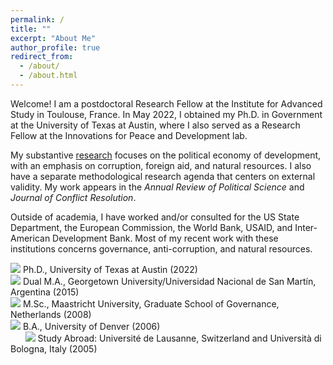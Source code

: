 ```yaml
---
permalink: /
title: ""
excerpt: "About Me"
author_profile: true
redirect_from: 
  - /about/
  - /about.html
---
```


Welcome! I am a postdoctoral Research Fellow at the Institute for Advanced Study in Toulouse, France. In May 2022, I obtained my Ph.D. in Government at the University of Texas at Austin, where I also served as a Research Fellow at the Innovations for Peace and Development lab. 

My substantive [research](https://mikedenly.com/research/) focuses on the political economy of development, with an emphasis on corruption, foreign aid, and natural resources. I also have a separate methodological research agenda that centers on external validity. My work appears in the *Annual Review of Political Science* and *Journal of Conflict Resolution*.

Outside of academia, I have worked and/or consulted for the US State Department, the European Commission, the World Bank, USAID, and Inter-American Development Bank. Most of my recent work with these institutions concerns governance, anti-corruption, and natural resources. 

![](/images/gradhatpng.png) Ph.D., University of Texas at Austin (2022)
<br>![](/images/gradhatpng.png) Dual M.A., Georgetown University/Universidad Nacional de San Martín, Argentina (2015)
<br>![](/images/gradhatpng.png) M.Sc., Maastricht University, Graduate School of Governance, Netherlands (2008)
<br>![](/images/gradhatpng.png) B.A., University of Denver (2006) 
<br> &nbsp; &nbsp; &nbsp; ![](/images/bullet.png) Study Abroad: Université de Lausanne, Switzerland and Università di Bologna, Italy (2005)

